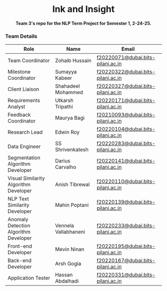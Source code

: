 <h1 align="center"> Ink and Insight </h1>
<h4 align="center"> Team 3's repo for the NLP Term Project for Semester 1, 2-24-25. </h4>

<h3> Team Details </h3>

| Role                               | Name                | Email                                  |
|------------------------------------|---------------------|----------------------------------------|
| Team Coordinator                   | Zohaib Hussain      | f20220071@dubai.bits-pilani.ac.in      |
| Milestone Coordinator              | Sumayya Kabeer      | f20220322@dubai.bits-pilani.ac.in      |
| Client Liaison                     | Shahadeel Mohammed  | f20220327@dubai.bits-pilani.ac.in      |
| Requirements Analyst               | Utkarsh Tripathi    | f20220171@dubai.bits-pilani.ac.in      |
| Feedback Coordinator               | Maurya Bagi         | f20210093@dubai.bits-pilani.ac.in      |
| Research Lead                      | Edwin Roy           | f20220104@dubai.bits-pilani.ac.in      |
| Data Engineer                      | SS Shrivenkatesh    | f20220283@dubai.bits-pilani.ac.in      |
| Segmentation Algorithm Developer   | Darius Carvalho     | f20220141@dubai.bits-pilani.ac.in      |
| Visual Similarity Algorithm Developer | Anish Tibrewal  | f20220110@dubai.bits-pilani.ac.in      |
| NLP Text Similarity Developer      | Mahin Poptani       | f20220139@dubai.bits-pilani.ac.in      |
| Anomaly Detection Algorithm Developer | Vennela Vallabhaneni | f20220233@dubai.bits-pilani.ac.in  |
| Front-end Developer                | Mevin Ninan         | f20220195@dubai.bits-pilani.ac.in      |
| Back-end Developer                 | Arsh Gogia          | f20220167@dubai.bits-pilani.ac.in      |
| Application Tester                 | Hassan Abdalhadi    | f20220331@dubai.bits-pilani.ac.in      |
